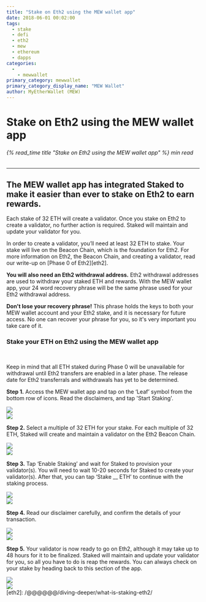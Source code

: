```yaml
---
title: "Stake on Eth2 using the MEW wallet app"
date: 2018-06-01 00:02:00
tags:
  - stake
  - defi
  - eth2
  - mew
  - ethereum
  - dapps
categories:
  - 
    - mewwallet
primary_category: mewwallet
primary_category_display_name: "MEW Wallet"
author: MyEtherWallet (MEW)
---
```


# **Stake on Eth2 using the MEW wallet app**

###### {% read_time title "Stake on Eth2 using the MEW wallet app" %} min read

* * *

## **The MEW wallet app has integrated Staked to make it easier than ever to stake on Eth2 to earn rewards.**

Each stake of 32 ETH will create a validator. Once you stake on Eth2 to create a validator, no further action is required. Staked will maintain and update your validator for you.

In order to create a validator, you’ll need at least 32 ETH to stake. Your stake will live on the Beacon Chain, which is the foundation for Eth2. For more information on Eth2, the Beacon Chain, and creating a validator, read our write-up on [Phase 0 of Eth2][eth2].

**You will also need an Eth2 withdrawal address.** Eth2 withdrawal addresses are used to withdraw your staked ETH and rewards. With the MEW wallet app, your 24 word recovery phrase will be the same phrase used for your Eth2 withdrawal address.

**Don't lose your recovery phrase!** This phrase holds the keys to both your MEW wallet account and your Eth2 stake, and it is necessary for future access. No one can recover your phrase for you, so it's very important you take care of it.

### **Stake your ETH on Eth2 using the MEW wallet app**

<br>

Keep in mind that all ETH staked during Phase 0 will be unavailable for withdrawal until Eth2 transfers are enabled in a later phase. The release date for Eth2 transferrals and withdrawals has yet to be determined.

**Step 1.** Access the MEW wallet app and tap on the ‘Leaf’ symbol from the bottom row of icons. Read the disclaimers, and tap 'Start Staking'.

<div class="d-flex justify-content-space-around flex-wrap margin-0">
  <div class="wrap-mobile-phone">
<img src="/images/posts/mewconnect/mwstake1.jpg" >
</div>
<div class="wrap-mobile-phone">
<img src="/images/posts/mewconnect/mwstake2.jpg" >
</div>
</div>

**Step 2.** Select a multiple of 32 ETH for your stake. For each multiple of 32 ETH, Staked will create and maintain a validator on the Eth2 Beacon Chain. 

<div class="d-flex justify-content-space-around flex-wrap margin-0">
  <div class="wrap-mobile-phone">
<img src="/images/posts/mewconnect/mwstake3.jpg" >
</div>
<div class="wrap-mobile-phone">
<img src="/images/posts/mewconnect/mwstake4.jpg" >
</div>
</div>

**Step 3.** Tap ‘Enable Staking’ and wait for Staked to provision your validator(s).  You will need to wait 10-20 seconds for Staked to create your validator(s). After that, you can tap ‘Stake \_\_ ETH’ to continue with the staking process.

<div class="d-flex justify-content-space-around flex-wrap margin-0">
  <div class="wrap-mobile-phone">
<img src="/images/posts/mewconnect/mwstake5.jpg" >
</div>
<div class="wrap-mobile-phone">
<img src="/images/posts/mewconnect/mwstake6.jpg" >
</div>
</div>

**Step 4.** Read our disclaimer carefully, and confirm the details of your transaction.

<div class="d-flex justify-content-space-around flex-wrap margin-0">
  <div class="wrap-mobile-phone">
<img src="/images/posts/mewconnect/mwstake7.jpg" >
</div>
<div class="wrap-mobile-phone">
<img src="/images/posts/mewconnect/mwstake8.jpg" >
</div>
</div>

**Step 5.** Your validator is now ready to go on Eth2, although it may take up to 48 hours for it to be finalized. Staked will maintain and update your validator for you, so all you have to do is reap the rewards. You can always check on your stake by heading back to this section of the app.

<div class="d-flex justify-content-space-around flex-wrap margin-0">
  <div class="wrap-mobile-phone">
<img src="/images/posts/mewconnect/mwstake9.jpg" >
</div>
<div class="wrap-mobile-phone">
<img src="/images/posts/mewconnect/mwstake10.jpg" >
</div>
</div>
[eth2]: /@@@@@@/diving-deeper/what-is-staking-eth2/

